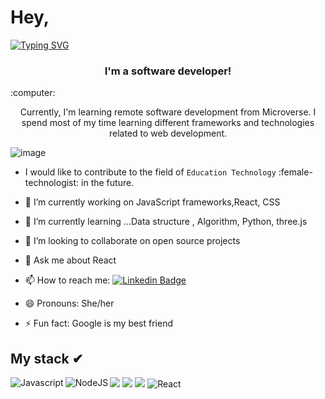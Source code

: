 # Hey,
[![Typing SVG](https://readme-typing-svg.herokuapp.com?size=35&duration=4500&color=975BF7&center=true&vCenter=true&width=1000&lines=Welcome!%F0%9F%A4%97;I'm+Somdotta+%F0%9F%91%8B;Nice+to+meet+you!%F0%9F%98%84)](https://git.io/typing-svg)

<h3 align="center"> I'm a software developer!</h3>
:computer:
<p align="center"> Currently, I'm learning remote software development from Microverse. I spend most of my time learning different frameworks and technologies related to web development.</p>


![image](https://user-images.githubusercontent.com/84907743/139536492-e7c28942-1569-4e0c-baa8-65149d62282c.png)
- I would like to contribute to the field of `Education Technology` :female-technologist: in the future.
- 🔭 I’m currently working on JavaScript frameworks,React, CSS
- 🌱 I’m currently learning ...Data structure , Algorithm, Python, three.js
- 👯 I’m looking to collaborate on open source projects
- 💬 Ask me about React

- 📫 How to reach me: [![Linkedin Badge](https://img.shields.io/badge/LinkedIn-0077B5?style=for-the-badge&logo=linkedin&logoColor=white)](https://www.linkedin.com/in/somdotta-sarkar-8849b419/)

- 😄 Pronouns: She/her
- ⚡ Fun fact: Google is my best friend

## My stack ✔︎
<img src="https://img.shields.io/badge/HTML5-E34F26?style=for-the-badge&logo=html5&logoColor=white"> <img src="https://img.shields.io/badge/CSS3-1572B6?style=for-the-badge&logo=css3&logoColor=white"> <img src="https://img.shields.io/badge/Bootstrap-563D7C?style=for-the-badge&logo=bootstrap&logoColor=white"> <img align="left" alt="Javascript" src="https://img.shields.io/badge/javascript-%23323330.svg?style=for-the-badge&logo=javascript&logoColor=%23F7DF1E" /> <img align="" alt="React" src="https://img.shields.io/badge/react-%2320232a.svg?style=for-the-badge&logo=react&logoColor=%2361DAFB" /> <img align="left" alt="NodeJS" src="https://img.shields.io/badge/node.js-%2343853D.svg?style=for-the-badge&logo=node-dot-js&logoColor=white" />


